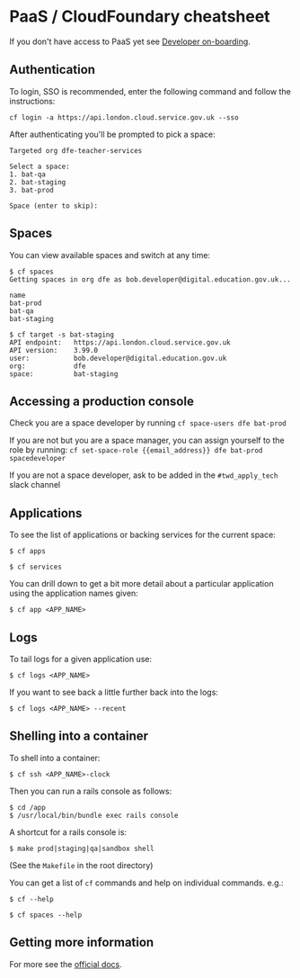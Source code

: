 # PaaS / CloudFoundary cheatsheet

If you don't have access to PaaS yet see [Developer on-boarding](/docs/developer-onboarding.md).

## Authentication

To login, SSO is recommended, enter the following command and follow
the instructions:
```
cf login -a https://api.london.cloud.service.gov.uk --sso
```

After authenticating you'll be prompted to pick a space:
```
Targeted org dfe-teacher-services

Select a space:
1. bat-qa
2. bat-staging
3. bat-prod

Space (enter to skip):
```

## Spaces
You can view available spaces and switch at any time:
```
$ cf spaces
Getting spaces in org dfe as bob.developer@digital.education.gov.uk...

name
bat-prod
bat-qa
bat-staging

$ cf target -s bat-staging
API endpoint:   https://api.london.cloud.service.gov.uk
API version:    3.99.0
user:           bob.developer@digital.education.gov.uk
org:            dfe
space:          bat-staging
```

## Accessing a production console

Check you are a space developer by running `cf space-users dfe bat-prod`

If you are not but you are a space manager, you can assign yourself to the role by running: `cf set-space-role {{email_address}} dfe bat-prod spacedeveloper`

If you are not a space developer, ask to be added in the `#twd_apply_tech` slack channel

## Applications
To see the list of applications or backing services for the current
space:
```
$ cf apps

$ cf services
```
You can drill down to get a bit more detail about a particular
application using the application names given:
```
$ cf app <APP_NAME>
```

## Logs
To tail logs for a given application use:
```
$ cf logs <APP_NAME>
```

If you want to see back a little further back into the logs:
```
$ cf logs <APP_NAME> --recent
```

## Shelling into a container
To shell into a container:
```
$ cf ssh <APP_NAME>-clock
```

Then you can run a rails console as follows:
```
$ cd /app
$ /usr/local/bin/bundle exec rails console
```

A shortcut for a rails console is:
```
$ make prod|staging|qa|sandbox shell
```

(See the `Makefile` in the root directory)

You can get a list of `cf` commands and help on individual commands. e.g.:
```
$ cf --help

$ cf spaces --help
```

## Getting more information
For more see the [official docs](https://docs.cloud.service.gov.uk/).
